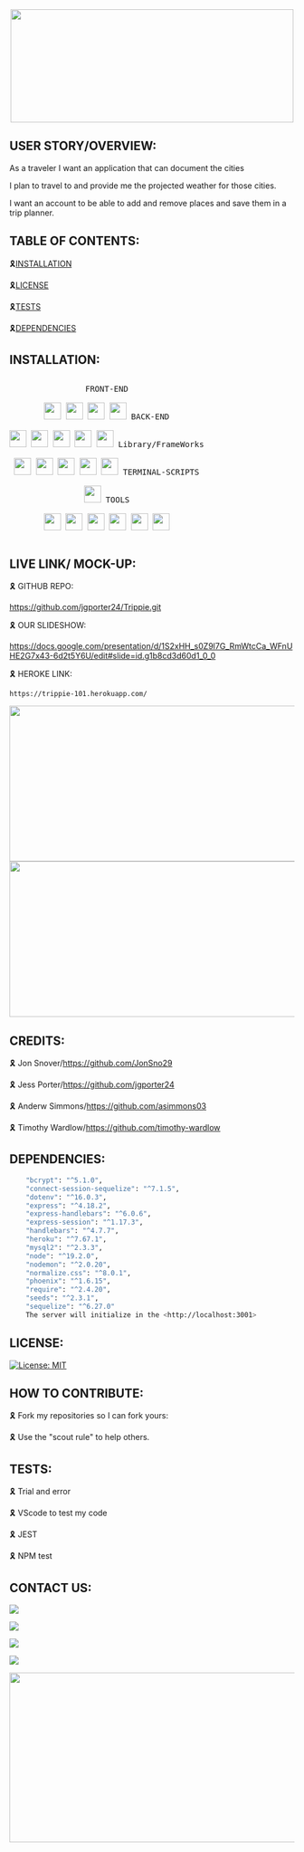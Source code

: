 <div align="center" id="top">
  <img width="500px" height="200px" src="welcome.svg"/>
  </div> 
  
  ## USER STORY/OVERVIEW:

As a traveler I want an application that can document the cities 

I plan to travel to and provide me the projected weather for those cities. 

I want an account to be able to add and remove places and save them in a trip planner.

  ## TABLE OF CONTENTS:

 🎗[INSTALLATION](#installation)                                       
 
 🎗[LICENSE](#license)  
 
 🎗[TESTS](#tests)
 
 🎗[DEPENDENCIES](#dependencies)   

## INSTALLATION:

<p style="display: inline-block;" align="center">
  <kbd>
    <kbd>FRONT-END</kbd>
    <br>
    <br>
    <img width="30px" src="https://cdn.jsdelivr.net/gh/devicons/devicon/icons/html5/html5-original.svg" />
    <img width="30px" src="https://cdn.jsdelivr.net/gh/devicons/devicon/icons/css3/css3-plain.svg" />
    <img width="30px" src="https://cdn.jsdelivr.net/gh/devicons/devicon/icons/markdown/markdown-original.svg"/>
    <img width="30px" src="https://cdn.jsdelivr.net/gh/devicons/devicon/icons/javascript/javascript-original.svg"/>
  </kbd>
  <kbd>
    <kbd>BACK-END</kbd>
    <br>
    <br>
    <img width="30px" src="https://cdn.jsdelivr.net/gh/devicons/devicon/icons/express/express-original.svg" />
    <img width="30px" src="https://cdn.jsdelivr.net/gh/devicons/devicon/icons/mysql/mysql-original.svg" />
    <img width="30px" src="https://cdn.jsdelivr.net/gh/devicons/devicon/icons/nodejs/nodejs-original.svg" />
    <img width="30px" src="https://cdn.jsdelivr.net/gh/devicons/devicon/icons/sequelize/sequelize-original.svg" />
    <img width="30px" src="https://cdn.jsdelivr.net/gh/devicons/devicon/icons/mysql2/mysql2.svg" />
  </kbd>
  <kbd>
    <kbd>Library/FrameWorks</kbd>
    <br>
    <br>
    <img width="30px" src="https://cdn.jsdelivr.net/gh/devicons/devicon/icons/tailwindcss/tailwindcss-plain.svg" />
    <img width="30px" src="https://cdn.jsdelivr.net/gh/devicons/devicon/icons/bootstrap/bootstrap-original.svg" />
    <img width="30px" src="https://cdn.jsdelivr.net/gh/devicons/devicon/icons/npm/npm-original-wordmark.svg" />
    <img width="30px" src="https://cdn.jsdelivr.net/gh/devicons/devicon/icons/handlebars/handlebars-original.svg" />
    <img width="30px" src="https://cdn.jsdelivr.net/gh/devicons/devicon/icons/jest/jest-plain.svg" />
</kbd>
  <kbd>
    <kbd>TERMINAL-SCRIPTS</kbd>
    <br>
    <br>
    <img width="30px" src="https://cdn.jsdelivr.net/gh/devicons/devicon/icons/nodejs/nodejs-original.svg" />
  </kbd>
  <kbd>
    <kbd>TOOLS</kbd>
    <br>
    <br>
    <img width="30px" src="https://cdn.jsdelivr.net/gh/devicons/devicon/icons/vscode/vscode-original.svg" />
    <img width="30px" src="https://cdn.jsdelivr.net/gh/devicons/devicon/icons/heroku/heroku-original.svg" />
    <img width="30px" src="https://cdn.jsdelivr.net/gh/devicons/devicon/icons/github/github-original.svg" />
    <img width="30px" src="https://cdn.jsdelivr.net/gh/devicons/devicon/icons/slack/slack-original.svg" />
    <img width="30px" src="https://cdn.jsdelivr.net/gh/devicons/devicon/icons/devicon/devicon-original.svg" />
    <img width="30px" src="https://cdn.jsdelivr.net/gh/devicons/devicon/icons/oracle/oracle-original.svg" />
</kbd>
  
 ## LIVE LINK/ MOCK-UP:

🎗 GITHUB REPO:

  <https://github.com/jgporter24/Trippie.git>

🎗 OUR SLIDESHOW:

   https://docs.google.com/presentation/d/1S2xHH_s0Z9l7G_RmWtcCa_WFnUHE2G7x43-6d2t5Y6U/edit#slide=id.g1b8cd3d60d1_0_0
    
 🎗 HEROKE LINK:
    
    https://trippie-101.herokuapp.com/


<img width="700px" height="275px" src="Screen%20Shot%202022-12-16%20at%209.17.59%20PM.png"/>
<img width="700px" height="275px" src="trippie.gif"/>

## CREDITS:

🎗 Jon Snover/https://github.com/JonSno29

🎗 Jess Porter/https://github.com/jgporter24

🎗 Anderw Simmons/https://github.com/asimmons03

🎗 Timothy Wardlow/https://github.com/timothy-wardlow

 ## DEPENDENCIES:

```bash
    "bcrypt": "^5.1.0",
    "connect-session-sequelize": "^7.1.5",
    "dotenv": "^16.0.3",
    "express": "^4.18.2",
    "express-handlebars": "^6.0.6",
    "express-session": "^1.17.3",
    "handlebars": "^4.7.7",
    "heroku": "^7.67.1",
    "mysql2": "^2.3.3",
    "node": "^19.2.0",
    "nodemon": "^2.0.20",
    "normalize.css": "^8.0.1",
    "phoenix": "^1.6.15",
    "require": "^2.4.20",
    "seeds": "^2.3.1",
    "sequelize": "^6.27.0"
    The server will initialize in the <http://localhost:3001>
```
## LICENSE:

[![License: MIT](https://img.shields.io/badge/License-MIT-yellow.svg)](https://opensource.org/licenses/MIT)
 
## HOW TO CONTRIBUTE:

🎗 Fork my repositories so I can fork yours:

🎗 Use the "scout rule" to help others.

## TESTS:

🎗 Trial and error

🎗 VScode to test my code

🎗 JEST
  
🎗 NPM test
   
## CONTACT US:

<a href="https://github.com/jonsno29" target="_blank"><img src="https://img.shields.io/badge/Github-jonsno29-red?style=for-the-badge&logo=github"></a>

<a href="https://github.com/jgporter24" target="_blank"><img src="https://img.shields.io/badge/Github-jgporter24-green?style=for-the-badge&logo=github"></a>

<a href="https://github.com/timothy-wardlow" target="_blank"><img src="https://img.shields.io/badge/Github-timothywardlow-red?style=for-the-badge&logo=github"></a>

<a href="https://github.com/asimmons03" target="_blank"><img src="https://img.shields.io/badge/Github-asimmons03-green?style=for-the-badge&logo=github"></a>

 <footer>
 <div align="center" id="top">
<img width="600px" height="300px" src="android-chrome-512x512.png"/> 
</div>
</footer>



